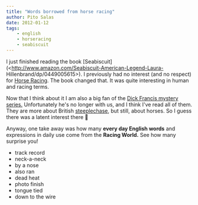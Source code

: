 ```yaml
---
title: "Words borrowed from horse racing"
author: Pito Salas
date: 2012-01-12
tags:
    - english
    - horseracing
    - seabiscuit
---
```




I just finished reading the book
[Seabiscuit](<http://www.amazon.com/Seabiscuit-American-Legend-Laura-
Hillenbrand/dp/0449005615>). I previously had no interest (and no respect) for
[Horse Racing](<http://en.wikipedia.org/wiki/Horse_racing>). The book changed
that. It was quite interesting in human and racing terms.

Now that I think about it I am also a big fan of the [Dick Francis mystery
series.](<http://en.wikipedia.org/wiki/Dick_Francis>) Unfortunately he's no
longer with us, and I think I've read all of them. They are more about British
[steeplechase](<http://en.wikipedia.org/wiki/Steeplechase>), but still, about
horses. So I guess there was a latent interest there 🙂

Anyway, one take away was how many **every day English words** and expressions
in daily use come from the **Racing World.** See how many surprise you!

  * track record
  * neck-a-neck
  * by a nose
  * also ran
  * dead heat
  * photo finish
  * tongue tied
  * down to the wire


